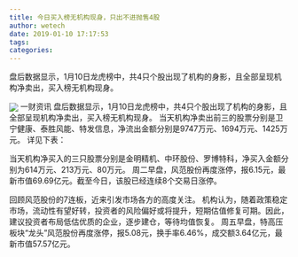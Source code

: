 ```yaml
---
title: 今日买入榜无机构现身，只出不进抛售4股
author: wetech
date: 2019-01-10 17:17:53
tags: 
categories: 
---
```

盘后数据显示，1月10日龙虎榜中，共4只个股出现了机构的身影，且全部呈现机构净卖出，买入榜无机构现身。
<!-- more -->
<img align="center" border="0" src="https://imgcdn.yicai.com/uppics/images/2019/01/7260d1224428453856a80bcf30bd7208.jpg" />
一财资讯
盘后数据显示，1月10日龙虎榜中，共4只个股出现了机构的身影，且全部呈现机构净卖出，买入榜无机构现身。
当天机构净卖出前三的股票分别是卫宁健康、泰胜风能、特发信息，净流出金额分别是9747万元、1694万元、1425万元。
详见下表：
 
 
当天机构净买入的三只股票分别是金明精机、中环股份、罗博特科，净买入金额分别为614万元、213万元、80万元。
周二早盘，风范股份再度涨停，报6.15元，最新市值69.69亿元。截至今日，该股已经连续8个交易日涨停。
回顾风范股份的7连板，近来引发市场各方的高度关注。
机构认为，随着政策稳定市场，流动性有望好转，投资者的风险偏好或将提升，短期估值修复可期。因此，建议投资者布局低估优质的企业，逐步建仓，等待均值恢复。
周五早盘，特高压板块“龙头”风范股份再度涨停，报5.08元，换手率6.46%，成交额3.64亿元，最新市值57.57亿元。
